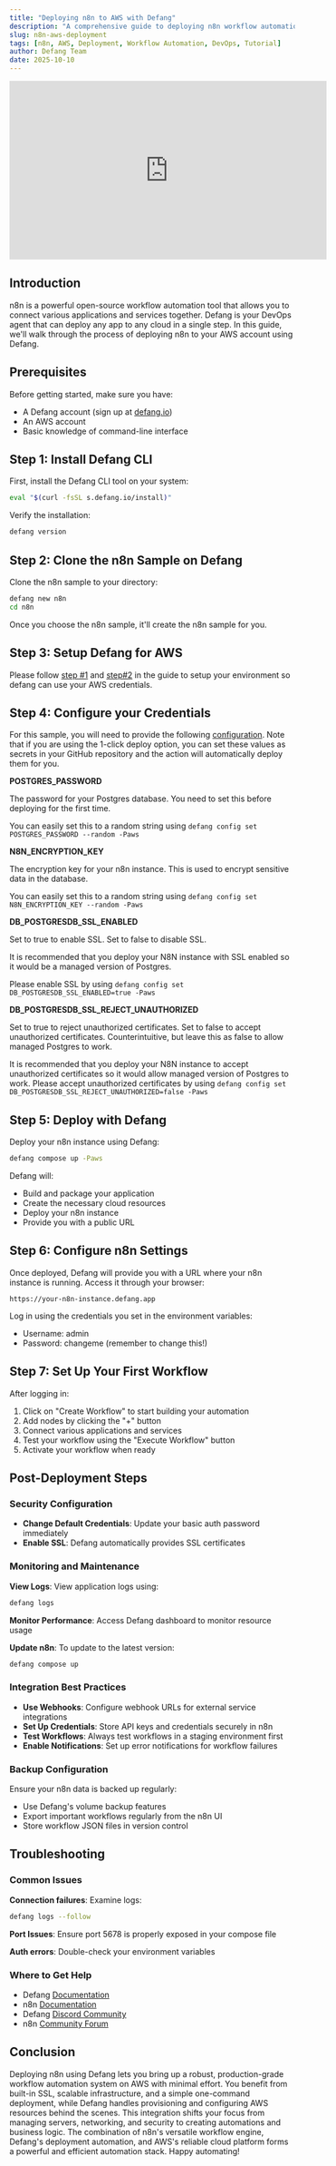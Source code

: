 ```yaml
---
title: "Deploying n8n to AWS with Defang"
description: "A comprehensive guide to deploying n8n workflow automation to AWS using Defang"
slug: n8n-aws-deployment
tags: [n8n, AWS, Deployment, Workflow Automation, DevOps, Tutorial]
author: Defang Team
date: 2025-10-10
---
```


<iframe width="560" height="315" src="https://www.youtube.com/embed/hOlNWu2FX1g" title="YouTube video player" frameborder="0" allow="accelerometer; autoplay; clipboard-write; encrypted-media; gyroscope; picture-in-picture; web-share" referrerpolicy="strict-origin-when-cross-origin" allowfullscreen></iframe>

## Introduction

n8n is a powerful open-source workflow automation tool that allows you to connect various applications and services together. Defang is your DevOps agent that can deploy any app to any cloud in a single step. In this guide, we'll walk through the process of deploying n8n to your AWS account using Defang.

## Prerequisites

Before getting started, make sure you have:

- A Defang account (sign up at [defang.io](http://defang.io))
- An AWS account
- Basic knowledge of command-line interface

## Step 1: Install Defang CLI

First, install the Defang CLI tool on your system:

```bash
eval "$(curl -fsSL s.defang.io/install)"
```

Verify the installation:

```bash
defang version
```

## Step 2: Clone the n8n Sample on Defang

Clone the n8n sample to your directory:

```bash
defang new n8n
cd n8n
```

Once you choose the n8n sample, it'll create the n8n sample for you.

## Step 3: Setup Defang for AWS

Please follow [step #1](https://docs.defang.io/docs/tutorials/deploy-to-aws#step-1---navigate-to-your-project-directory) and [step#2](https://docs.defang.io/docs/tutorials/deploy-to-aws#step-2---configure-your-aws-credentials) in the guide to setup your environment so defang can use your AWS credentials.

## Step 4: Configure your Credentials

For this sample, you will need to provide the following [configuration](https://docs.defang.io/docs/concepts/configuration). Note that if you are using the 1-click deploy option, you can set these values as secrets in your GitHub repository and the action will automatically deploy them for you.

**POSTGRES_PASSWORD**

The password for your Postgres database. You need to set this before deploying for the first time.

You can easily set this to a random string using `defang config set POSTGRES_PASSWORD --random -Paws`

**N8N_ENCRYPTION_KEY**

The encryption key for your n8n instance. This is used to encrypt sensitive data in the database.

You can easily set this to a random string using `defang config set N8N_ENCRYPTION_KEY --random -Paws`

**DB_POSTGRESDB_SSL_ENABLED**

Set to true to enable SSL. Set to false to disable SSL.

It is recommended that you deploy your N8N instance with SSL enabled so it would be a managed version of Postgres.

Please enable SSL by using `defang config set DB_POSTGRESDB_SSL_ENABLED=true -Paws`

**DB_POSTGRESDB_SSL_REJECT_UNAUTHORIZED**

Set to true to reject unauthorized certificates. Set to false to accept unauthorized certificates. Counterintuitive, but leave this as false to allow managed Postgres to work.

It is recommended that you deploy your N8N instance to accept unauthorized certificates so it would allow managed version of Postgres to work. Please accept unauthorized certificates by using `defang config set DB_POSTGRESDB_SSL_REJECT_UNAUTHORIZED=false -Paws`

## Step 5: Deploy with Defang

Deploy your n8n instance using Defang:

```bash
defang compose up -Paws
```

Defang will:

- Build and package your application
- Create the necessary cloud resources
- Deploy your n8n instance
- Provide you with a public URL

## Step 6: Configure n8n Settings

Once deployed, Defang will provide you with a URL where your n8n instance is running. Access it through your browser:

```
https://your-n8n-instance.defang.app
```

Log in using the credentials you set in the environment variables:

- Username: admin
- Password: changeme (remember to change this!)

## Step 7: Set Up Your First Workflow

After logging in:

1. Click on "Create Workflow" to start building your automation
2. Add nodes by clicking the "+" button
3. Connect various applications and services
4. Test your workflow using the "Execute Workflow" button
5. Activate your workflow when ready

## Post-Deployment Steps

### Security Configuration

- **Change Default Credentials**: Update your basic auth password immediately
- **Enable SSL**: Defang automatically provides SSL certificates

### Monitoring and Maintenance

**View Logs**: View application logs using:

```bash
defang logs
```

**Monitor Performance**: Access Defang dashboard to monitor resource usage

**Update n8n**: To update to the latest version:

```bash
defang compose up
```

### Integration Best Practices

- **Use Webhooks**: Configure webhook URLs for external service integrations
- **Set Up Credentials**: Store API keys and credentials securely in n8n
- **Test Workflows**: Always test workflows in a staging environment first
- **Enable Notifications**: Set up error notifications for workflow failures

### Backup Configuration

Ensure your n8n data is backed up regularly:

- Use Defang's volume backup features
- Export important workflows regularly from the n8n UI
- Store workflow JSON files in version control

## Troubleshooting

### Common Issues

**Connection failures**: Examine logs:

```bash
defang logs --follow
```

**Port Issues**: Ensure port 5678 is properly exposed in your compose file

**Auth errors**: Double-check your environment variables

### Where to Get Help

- Defang [Documentation](https://docs.defang.io)
- n8n [Documentation](https://docs.n8n.io)
- Defang [Discord Community](http://s.defang.io/discord)
- n8n [Community Forum](https://community.n8n.io/)

## Conclusion

Deploying n8n using Defang lets you bring up a robust, production-grade workflow automation system on AWS with minimal effort. You benefit from built-in SSL, scalable infrastructure, and a simple one-command deployment, while Defang handles provisioning and configuring AWS resources behind the scenes. This integration shifts your focus from managing servers, networking, and security to creating automations and business logic. The combination of n8n's versatile workflow engine, Defang's deployment automation, and AWS's reliable cloud platform forms a powerful and efficient automation stack. Happy automating!
